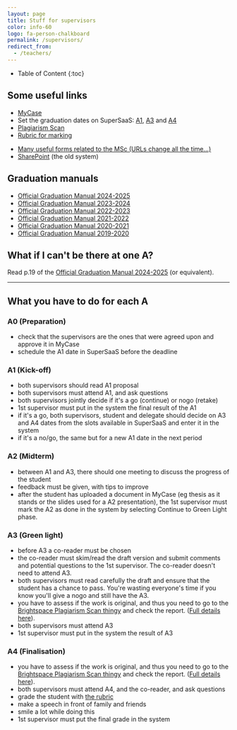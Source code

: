 ```yaml
---
layout: page
title: Stuff for supervisors
color: info-60
logo: fa-person-chalkboard
permalink: /supervisors/
redirect_from:
  - /teachers/
---
```



<div class="box" markdown="1"> 

* Table of Content
{:toc}

</div>



## Some useful links

- [MyCase](https://mycase.tudelft.nl)
- Set the graduation dates on SuperSaaS: [A1](https://www.supersaas.nl/schedule/OenS/Geomatics_P2), [A3](https://www.supersaas.nl/schedule/OenS/Geomatics_P4) and [A4](https://www.supersaas.nl/schedule/OenS/Geomatics_P5)
- [Plagiarism Scan](https://brightspace.tudelft.nl/d2l/home/47493) 
- [Rubric for marking](../rubric/)
<!-- - [Change of supervisor form](https://d1rkab7tlqy5f1.cloudfront.net/Studentenportal/Faculteitspecifiek/Bouwkunde/Onderwijs/Formulieren/Change%20mentor%20team.pdf) -->
- [Many useful forms related to the MSc (URLs change all the time...)](https://www.tudelft.nl/en/student/a-be-student-portal/practical-affairs/forms)
- [SharePoint](https://sharepoint.tudelft.nl/sites/BK/OS/graduationregistration/Lists/Polls/April%2020172018.aspx) (the old system)

## Graduation manuals

- [Official Graduation Manual 2024-2025](../rules/GraduationManualGeomatics2024-2025.pdf)
- [Official Graduation Manual 2023-2024](../rules/GraduationManualGeomatics2023-2024.pdf)
- [Official Graduation Manual 2022-2023](../rules/GraduationManualGeomatics2022-2023.pdf)
- [Official Graduation Manual 2021-2022](../rules/GraduationManualGeomatics2021-2022.pdf)
- [Official Graduation Manual 2020-2021](../rules/GraduationManualGeomatics2020-2021.pdf)
- [Official Graduation Manual 2019-2020](../rules/GraduationManualGeomatics2019-2020.pdf)


## What if I can't be there at one A?
Read p.19 of the [Official Graduation Manual 2024-2025](../rules/GraduationManualGeomatics2024-2025.pdf) (or equivalent).

- - -

## What you have to do for each A

### A0 (Preparation)

- check that the supervisors are the ones that were agreed upon and approve it in MyCase
- schedule the A1 date in SuperSaaS before the deadline

### A1 (Kick-off)

- both supervisors should read A1 proposal
- both supervisors must attend A1, and ask questions
- both supervisors jointly decide if it's a go (continue) or nogo (retake)
- 1st supervisor must put in the system the final result of the A1
- if it's a go, both supervisors, student and delegate should decide on A3 and A4 dates from the slots available in SuperSaaS and enter it in the system
- if it's a no/go, the same but for a new A1 date in the next period

### A2 (Midterm)

- between A1 and A3, there should one meeting to discuss the progress of the student
- feedback must be given, with tips to improve
- after the student has uploaded a document in MyCase (eg thesis as it stands or the slides used for a A2 presentation), the 1st supervisor must mark the A2 as done in the system by selecting Continue to Green Light phase.

### A3 (Green light)

- before A3 a co-reader must be chosen
- the co-reader must skim/read the draft version and submit comments and potential questions to the 1st supervisor. The co-reader doesn't need to attend A3.
- both supervisors must read carefully the draft and ensure that the student has a chance to pass. You're wasting everyone's time if you know you'll give a nogo and still have the A3.
- you have to assess if the work is original, and thus you need to go to the [Brightspace Plagiarism Scan thingy](https://brightspace.tudelft.nl/d2l/lms/dropbox/admin/mark/folder_submissions_users.d2l?db=148114&ou=47493) and check the report. ([Full details here](../rules/Nieuw_Teacher_mail_V4.docx)).
- both supervisors must attend A3
- 1st supervisor must put in the system the result of A3

### A4 (Finalisation)

- you have to assess if the work is original, and thus you need to go to the [Brightspace Plagiarism Scan thingy](https://brightspace.tudelft.nl/d2l/lms/dropbox/admin/mark/folder_submissions_users.d2l?db=148117&ou=47493) and check the report. ([Full details here](../rules/Nieuw_Teacher_mail_V4.docx)).
- both supervisors must attend A4, and the co-reader, and ask questions
- grade the student with [the rubric](../rubric/)
- make a speech in front of family and friends
- smile a lot while doing this
- 1st supervisor must put the final grade in the system



